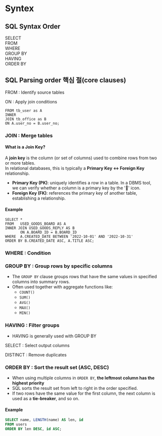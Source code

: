 # Syntex 
## SQL Syntax Order

SELECT<br>
FROM <br>
WHERE<br>
GROUP BY<br>
HAVING<br>
ORDER BY <br>



## SQL Parsing order 핵심 절(core clauses)
FROM : Identify source tables

ON : Apply join conditions
```SELECT u.*, o.*
FROM tb_user as A
INNER 
JOIN tb_office as B 
ON A.user_no = B.user_no;
```
### JOIN : Merge tables
#### What is a Join Key?
A **join key** is the column (or set of columns) used to combine rows from two or more tables.  
In relational databases, this is typically a **Primary Key ↔ Foreign Key** relationship.  
- <b>Primary Key (PK)</b>: uniquely identifies a row in a table. In a DBMS tool, we can verify whether a column is a primary key by the '🔑' icon.
- <b>Foreign Key (FK)</b>: references the primary key of another table, establishing a relationship.  
#### Example
```
SELECT *
FROM   USED_GOODS_BOARD AS A
INNER JOIN USED_GOODS_REPLY AS B
       ON A.BOARD_ID = B.BOARD_ID
WHERE  A.CREATED_DATE BETWEEN '2022-10-01' AND '2022-10-31'
ORDER BY B.CREATED_DATE ASC, A.TITLE ASC;
```
### WHERE : Condition


### GROUP BY : Group rows by specific columns
- The `GROUP BY` clause groups rows that have the same values in specified columns into summary rows.  
- Often used together with aggregate functions like:
  - `COUNT()`
  - `SUM()`
  - `AVG()`
  - `MAX()`
  - `MIN()`

### HAVING : Filter groups 
- HAVING is generally used with GROUP BY

SELECT : Select output columns

DISTINCT : Remove duplicates

### ORDER BY : Sort the result set (ASC, DESC)
- When using multiple columns in `ORDER BY`, <b>the leftmost column has the highest priority</b>
- SQL sorts the result set from left to right in the order specified.
- If two rows have the same value for the first column, the next column is used as a **tie-breaker**, and so on.
#### Example
```sql
SELECT name, LENGTH(name) AS len, id
FROM users
ORDER BY len DESC, id ASC;
